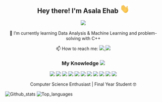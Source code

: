 <div align="center">
  <h2>Hey there! I'm Asala Ehab <img src="https://github.com/ABSphreak/ABSphreak/blob/master/gifs/Hi.gif" width="30px"></h2>
  <img src="https://miro.medium.com/max/1400/1*qdAW1TjCN57h1lbuuzvchg.gif" width="100px"">
</div>

<!-- Rest of your content... -->


<p align="center">
  🌱 I’m currently learning Data Analysis & Machine Learning and problem-solving with C++
</p>

<p align="center">
  📫 How to reach me: 
  <a href="https://www.linkedin.com/in/asala-ehab-799027231/">
    <img src="https://img.shields.io/badge/-LinkedIn-blue?style=flat-square&logo=Linkedin&logoColor=white">
  </a>
  <a href="https://codeforces.com/profile/asalaehab">
    <img src="https://img.shields.io/badge/-Codeforces-blue?style=flat-square&logo=Codeforces&logoColor=white">
  </a>
</p>

<h3 align="center">My Knowledge <img src="https://media.giphy.com/media/WUlplcMpOCEmTGBtBW/giphy.gif" width="30"></h3>
<p align="center">
  <code><a href="https://www.python.org/" target="_blank"><img height="45" src="https://www.vectorlogo.zone/logos/python/python-ar21.svg"></a></code>
  <code><a href="https://jupyter.org/" target="_blank"><img height="45" src="https://www.vectorlogo.zone/logos/jupyter/jupyter-ar21.svg"></a></code>
  <code><a href="https://numpy.org/" target="_blank"><img height="45" src="https://www.vectorlogo.zone/logos/numpy/numpy-ar21.svg"></a></code>
  <code><a href="https://pandas.pydata.org/" target="_blank"><img height="45" src="https://upload.wikimedia.org/wikipedia/commons/e/ed/Pandas_logo.svg"></a></code>
  <code><a href="https://matplotlib.org/" target="_blank"><img height="45" src="https://upload.wikimedia.org/wikipedia/commons/8/84/Matplotlib_icon.svg"></a></code>
<img height="45" src="https://www.vectorlogo.zone/logos/cplusplus/cplusplus-ar21.svg">
  <code><a href="https://www.java.com/" target="_blank"><img height="45" src="https://www.vectorlogo.zone/logos/java/java-ar21.svg"></a></code>
  <code><a href="https://www.w3.org/Style/CSS/Overview.en.html" target="_blank"><img height="45" src="https://www.vectorlogo.zone/logos/netlifyapp_watercss/netlifyapp_watercss-ar21.svg"></a></code>
  <code><a href="https://html.spec.whatwg.org/multipage/" target="_blank"><img height="45" src="https://www.vectorlogo.zone/logos/w3_html5/w3_html5-ar21.svg"></a></code>
  <code><a href="https://www.w3schools.com/sql/" target="_blank"><img height="45" src="https://www.vectorlogo.zone/logos/mysql/mysql-ar21.svg"></a></code>
  <code><a href="https://www.djangoproject.com/" target="_blank"><img height="45" src="https://www.vectorlogo.zone/logos/djangoproject/djangoproject-ar21.svg"></a></code>
</p>

<div align="center">
  <p>Computer Science Enthusiast | Final Year Student 🤓</p>
</div>

<span align="left">
  <img src="https://github-readme-stats.vercel.app/api?username=asalaehab&count_private=true&show_icons=true&theme=radical" alt="Github_stats">
</span>

<span align="right">
  <img src="https://github-readme-stats.vercel.app/api/top-langs/?username=ASALAEhab&show_icons=true&theme=radical" alt="Top_languages">
</span>
